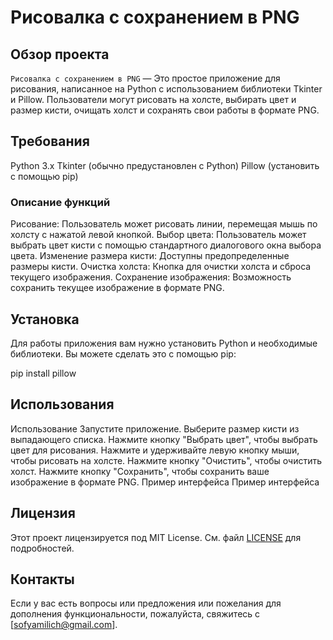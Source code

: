 # Рисовалка с сохранением в PNG

## Обзор проекта

`Рисовалка с сохранением в PNG` — Это простое приложение для рисования, написанное на Python с использованием библиотеки Tkinter и Pillow. Пользователи могут рисовать на холсте, выбирать цвет и размер кисти, очищать холст и сохранять свои работы в формате PNG.


## Требования

Python 3.x
Tkinter (обычно предустановлен с Python)
Pillow (установить с помощью pip)




### Описание функций

Рисование: Пользователь может рисовать линии, перемещая мышь по холсту с нажатой левой кнопкой.
Выбор цвета: Пользователь может выбрать цвет кисти с помощью стандартного диалогового окна выбора цвета.
Изменение размера кисти: Доступны предопределенные размеры кисти.
Очистка холста: Кнопка для очистки холста и сброса текущего изображения.
Сохранение изображения: Возможность сохранить текущее изображение в формате PNG.

## Установка

Для работы приложения вам нужно установить Python и необходимые библиотеки. Вы можете сделать это с помощью pip:

pip install pillow


## Использования

Использование
Запустите приложение.
Выберите размер кисти из выпадающего списка.
Нажмите кнопку "Выбрать цвет", чтобы выбрать цвет для рисования.
Нажмите и удерживайте левую кнопку мыши, чтобы рисовать на холсте.
Нажмите кнопку "Очистить", чтобы очистить холст.
Нажмите кнопку "Сохранить", чтобы сохранить ваше изображение в формате PNG.
Пример интерфейса
Пример интерфейса


## Лицензия

Этот проект лицензируется под MIT License. См. файл [LICENSE](LICENSE) для подробностей.

## Контакты

Если у вас есть вопросы или предложения или пожелания для дополнения функциональности, пожалуйста, свяжитесь с [sofyamilich@gmail.com].

